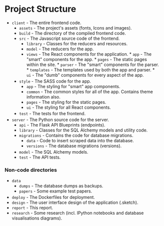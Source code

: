 # Project Structure

<style>ul { margin-top: 3px; margin-bottom: 3px;} ul li { list-style-type: disc !important;}</style>
 * `client` - The entire frontend code.
   * `assets` - The project's assets (fonts, Icons and images).
   * `build` - The directory of the compiled frontend code.
   * `src` - The Javascript source code of the frontend.
     * `library` - Classes for the reducers and resources.
     * `model` - The reducers for the app.
     * `views` - The React components for the application.
     		* `app` - The "smart" components for the app.
     		* `pages` - The static pages within the site.
     		* `parser` - The "smart" components for the parser.
     		* `templates` - The templates used by both the app and parser.
     		* `ui` - The "dumb" components for every aspect of the app.
   * `style` - The SASS code for the app.
     * `app` - The styling for "smart" app components.
     * `common` - The common styles for all of the app. Contains theme information also.
     * `pages` - The styling for the static pages.
     * `ui` - The styling for all React components.
   * `test` - The tests for the frontend.
 * `server` - The Python source code for the server.
   * `api` - The Flask API Blueprints (endpoints).
   * `library` - Classes for the SQL Alchemy models and utility code.
   * `migrations` - Contains the code for database migrations.
     * `data` - Code to insert scraped data into the database.
     * `versions` - The database migrations (versions).
   * `model` - The SQL Alchemy models.
   * `test` - The API tests.

### Non-code directories

 * `data`
   * `dumps` - The database dumps as backups.
   * `papers` - Some example test papers.
 * `deploy` - The Dockerfiles for deployment.
 * `design` - The user interface design of the application (.sketch).
 * `report` - This report.
 * `research` - Some research (incl. IPython notebooks and database visualisations diagrams).